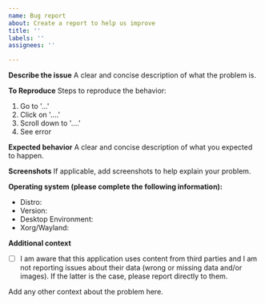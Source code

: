 ```yaml
---
name: Bug report
about: Create a report to help us improve
title: ''
labels: ''
assignees: ''

---
```


**Describe the issue**
A clear and concise description of what the problem is.

**To Reproduce**
Steps to reproduce the behavior:
1. Go to '...'
2. Click on '....'
3. Scroll down to '....'
4. See error

**Expected behavior**
A clear and concise description of what you expected to happen.

**Screenshots**
If applicable, add screenshots to help explain your problem.

**Operating system (please complete the following information):**
 - Distro: 
 - Version: 
 - Desktop Environment: 
 - Xorg/Wayland: 

**Additional context**
- [ ] I am aware that this application uses content from third parties and I am not reporting issues about their data (wrong or missing data and/or images). If the latter is the case, please report directly to them. 

Add any other context about the problem here.
